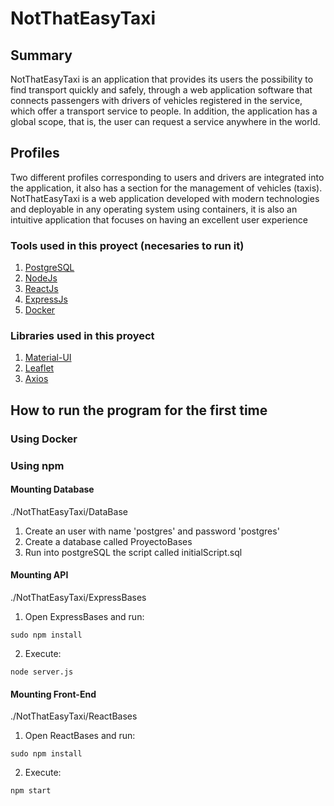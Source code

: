 # NotThatEasyTaxi

## Summary

NotThatEasyTaxi is an application that provides its users the possibility to find transport quickly and safely, through a web application software that connects passengers with drivers of vehicles registered in the service, which offer a transport service to people. In addition, the application has a global scope, that is, the user can request a service anywhere in the world.

## Profiles

Two different profiles corresponding to users and drivers are integrated into the application, it also has a section for the management of vehicles (taxis). NotThatEasyTaxi is a web application developed with modern technologies and deployable in any operating system using containers, it is also an intuitive application that focuses on having an excellent user experience

### Tools used in this proyect (necesaries to run it)

1. [PostgreSQL](https://www.postgresql.org/)
2. [NodeJs](https://nodejs.org/en/)
3. [ReactJs](https://reactjs.org/)
4. [ExpressJs](https://expressjs.com/)
5. [Docker](https://www.docker.com/)

### Libraries used in this proyect

1. [Material-UI](https://material-ui.com/)
2. [Leaflet](https://leafletjs.com/)
3. [Axios](https://github.com/axios/axios)

## How to run the program for the first time

### Using Docker

### Using npm

#### Mounting Database

./NotThatEasyTaxi/DataBase

1. Create an user with name 'postgres' and password 'postgres'
2. Create a database called ProyectoBases
3. Run into postgreSQL the script called initialScript.sql

#### Mounting API

./NotThatEasyTaxi/ExpressBases

1. Open ExpressBases and run:
```
sudo npm install
```
2. Execute:
```
node server.js
```
#### Mounting Front-End

./NotThatEasyTaxi/ReactBases

1. Open ReactBases and run:
```
sudo npm install
``` 
2. Execute:
```
npm start
```
